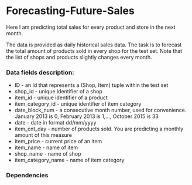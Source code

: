 # Forecasting-Future-Sales
Here I am predicting total sales for every product and store in the next month.

The data is provided as daily historical sales data. The task is to forecast the total amount of products sold in every shop for the test set. Note that the list of shops and products slightly changes every month. 



### Data fields description:
* ID - an Id that represents a (Shop, Item) tuple within the test set
* shop_id - unique identifier of a shop
* item_id - unique identifier of a product
* item_category_id - unique identifier of item category
* date_block_num - a consecutive month number, used for convenience. January 2013 is 0, February 2013 is 1,..., October 2015 is 33
* date - date in format dd/mm/yyyy
* item_cnt_day - number of products sold. You are predicting a monthly amount of this measure
* item_price - current price of an item
* item_name - name of item
* shop_name - name of shop
* item_category_name - name of item category


### Dependencies

